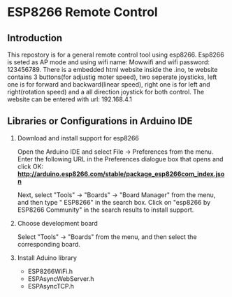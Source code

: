 # ESP8266 Remote Control

## Introduction

This repostory is for a general remote control tool using esp8266. Esp8266 is seted as AP mode and using wifi name: Mowwifi and wifi password: 123456789.
There is a embedded html website inside the .ino, te website contains 3 buttons(for adjustig moter speed), two seperate joysticks, left one is for forward and backward(linear speed), right one is for left and right(rotation speed) and a all direction joystick for both control. The website can be entered with url: 192.168.4.1

## Libraries or Configurations in Arduino IDE

1. Download and install support for esp8266
    
    Open the Arduino IDE and select File -> Preferences from the menu. Enter the following URL in the Preferences dialogue box that opens and click OK:
    </br>**http://arduino.esp8266.com/stable/package_esp8266com_index.json**  

    Next, select "Tools" -> "Boards" -> "Board Manager" from the menu, and then type " ESP8266" in the search box. Click on "esp8266 by ESP8266 Community" in the search results to install support.

2. Choose development board

    Select "Tools" -> "Boards" from the menu, and then select the corresponding board.

3. Install Aduino library
    * ESP8266WiFi.h
    * ESPAsyncWebServer.h
    * ESPAsyncTCP.h 